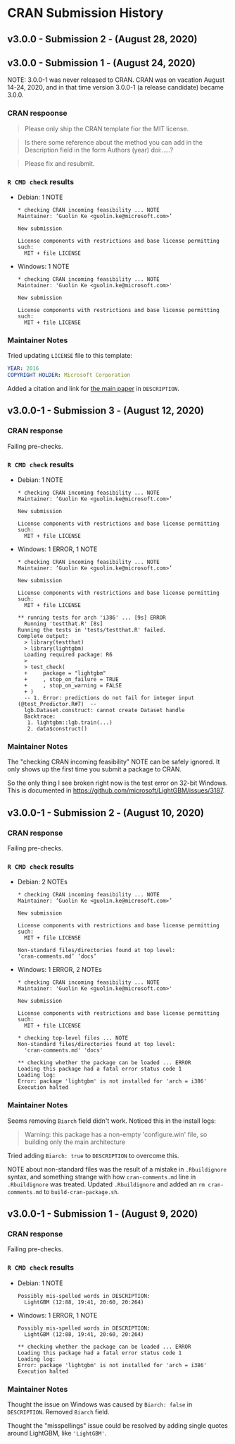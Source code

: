 # CRAN Submission History

## v3.0.0 - Submission 2 - (August 28, 2020)

## v3.0.0 - Submission 1 - (August 24, 2020)

NOTE: 3.0.0-1 was never released to CRAN. CRAN was on vacation August 14-24, 2020, and in that time version 3.0.0-1 (a release candidate) became 3.0.0.

### CRAN respoonse

> Please only ship the CRAN template fior the MIT license.

> Is there some reference about the method you can add in the Description field in the form Authors (year) doi:.....?

> Please fix and resubmit.

### `R CMD check` results

* Debian: 1 NOTE

    ```text
    * checking CRAN incoming feasibility ... NOTE
    Maintainer: ‘Guolin Ke <guolin.ke@microsoft.com>’

    New submission

    License components with restrictions and base license permitting such:
      MIT + file LICENSE
    ```

* Windows: 1 NOTE

    ```text
    * checking CRAN incoming feasibility ... NOTE
    Maintainer: 'Guolin Ke <guolin.ke@microsoft.com>'

    New submission

    License components with restrictions and base license permitting such:
      MIT + file LICENSE
    ```

### Maintainer Notes

Tried updating `LICENSE` file to this template:

```yaml
YEAR: 2016
COPYRIGHT HOLDER: Microsoft Corporation
```

Added a citation and link for [the main paper](https://papers.nips.cc/paper/6907-lightgbm-a-highly-efficient-gradient-boosting-decision) in `DESCRIPTION`.

## v3.0.0-1 - Submission 3 - (August 12, 2020)

### CRAN response

Failing pre-checks.

### `R CMD check` results

* Debian: 1 NOTE

    ```text
    * checking CRAN incoming feasibility ... NOTE
    Maintainer: ‘Guolin Ke <guolin.ke@microsoft.com>’

    New submission

    License components with restrictions and base license permitting such:
      MIT + file LICENSE
    ```

* Windows: 1 ERROR, 1 NOTE

    ```text
    * checking CRAN incoming feasibility ... NOTE
    Maintainer: ‘Guolin Ke <guolin.ke@microsoft.com>’

    New submission

    License components with restrictions and base license permitting such:
      MIT + file LICENSE

    ** running tests for arch 'i386' ... [9s] ERROR
      Running 'testthat.R' [8s]
    Running the tests in 'tests/testthat.R' failed.
    Complete output:
      > library(testthat)
      > library(lightgbm)
      Loading required package: R6
      >
      > test_check(
      +     package = "lightgbm"
      +     , stop_on_failure = TRUE
      +     , stop_on_warning = FALSE
      + )
      -- 1. Error: predictions do not fail for integer input (@test_Predictor.R#7)  --
      lgb.Dataset.construct: cannot create Dataset handle
      Backtrace:
       1. lightgbm::lgb.train(...)
       2. data$construct()
    ```

### Maintainer Notes

The "checking CRAN incoming feasibility" NOTE can be safely ignored. It only shows up the first time you submit a package to CRAN.

So the only thing I see broken right now is the test error on 32-bit Windows. This is documented in https://github.com/microsoft/LightGBM/issues/3187.

## v3.0.0-1 - Submission 2 - (August 10, 2020)

### CRAN response

Failing pre-checks.

### `R CMD check` results

* Debian: 2 NOTEs

    ```text
    * checking CRAN incoming feasibility ... NOTE
    Maintainer: ‘Guolin Ke <guolin.ke@microsoft.com>’

    New submission

    License components with restrictions and base license permitting such:
      MIT + file LICENSE

    Non-standard files/directories found at top level:
    ‘cran-comments.md’ ‘docs’
    ```

* Windows: 1 ERROR, 2 NOTEs

    ```text
    * checking CRAN incoming feasibility ... NOTE
    Maintainer: 'Guolin Ke <guolin.ke@microsoft.com>'

    New submission

    License components with restrictions and base license permitting such:
      MIT + file LICENSE

    * checking top-level files ... NOTE
    Non-standard files/directories found at top level:
      'cran-comments.md' 'docs'

    ** checking whether the package can be loaded ... ERROR
    Loading this package had a fatal error status code 1
    Loading log:
    Error: package 'lightgbm' is not installed for 'arch = i386'
    Execution halted
    ```

### Maintainer Notes

Seems removing `Biarch` field didn't work. Noticed this in the install logs:

> Warning: this package has a non-empty 'configure.win' file, so building only the main architecture

Tried adding `Biarch: true` to `DESCRIPTION` to overcome this.

NOTE about non-standard files was the result of a mistake in `.Rbuildignore` syntax, and something strange with how `cran-comments.md` line in `.Rbuildignore`  was treated. Updated `.Rbuildignore` and added an `rm cran-comments.md` to `build-cran-package.sh`.

## v3.0.0-1 - Submission 1 - (August 9, 2020)

### CRAN response

Failing pre-checks.

### `R CMD check` results

* Debian: 1 NOTE

    ```text
    Possibly mis-spelled words in DESCRIPTION:
      LightGBM (12:88, 19:41, 20:60, 20:264)
    ```

* Windows: 1 ERROR, 1 NOTE

    ```text
    Possibly mis-spelled words in DESCRIPTION:
      LightGBM (12:88, 19:41, 20:60, 20:264)

    ** checking whether the package can be loaded ... ERROR
    Loading this package had a fatal error status code 1
    Loading log:
    Error: package 'lightgbm' is not installed for 'arch = i386'
    Execution halted
    ```

### Maintainer Notes

Thought the issue on Windows was caused by `Biarch: false` in `DESCRIPTION`. Removed `Biarch` field.

Thought the "misspellings" issue could be resolved by adding single quotes around LightGBM, like `'LightGBM'`.
